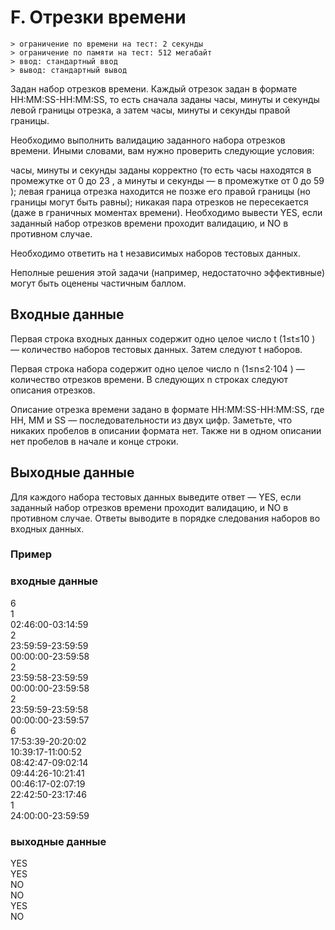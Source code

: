 # F. Отрезки времени
    > ограничение по времени на тест: 2 секунды
    > ограничение по памяти на тест: 512 мегабайт
    > ввод: стандартный ввод
    > вывод: стандартный вывод
    
Задан набор отрезков времени. Каждый отрезок задан в формате HH:MM:SS-HH:MM:SS, то есть сначала заданы часы, минуты и секунды левой границы отрезка, а затем часы, минуты и секунды правой границы.

Необходимо выполнить валидацию заданного набора отрезков времени. Иными словами, вам нужно проверить следующие условия:

часы, минуты и секунды заданы корректно (то есть часы находятся в промежутке от 0
 до 23
, а минуты и секунды — в промежутке от 0
 до 59
);
левая граница отрезка находится не позже его правой границы (но границы могут быть равны);
никакая пара отрезков не пересекается (даже в граничных моментах времени).
Необходимо вывести YES, если заданный набор отрезков времени проходит валидацию, и NO в противном случае.

Необходимо ответить на t
 независимых наборов тестовых данных.

Неполные решения этой задачи (например, недостаточно эффективные) могут быть оценены частичным баллом.

## Входные данные
Первая строка входных данных содержит одно целое число t
 (1≤t≤10
) — количество наборов тестовых данных. Затем следуют t
 наборов.

Первая строка набора содержит одно целое число n
 (1≤n≤2⋅104
) — количество отрезков времени. В следующих n
 строках следуют описания отрезков.

Описание отрезка времени задано в формате HH:MM:SS-HH:MM:SS, где HH, MM и SS — последовательности из двух цифр. Заметьте, что никаких пробелов в описании формата нет. Также ни в одном описании нет пробелов в начале и конце строки.

## Выходные данные
Для каждого набора тестовых данных выведите ответ — YES, если заданный набор отрезков времени проходит валидацию, и NO в противном случае. Ответы выводите в порядке следования наборов во входных данных.

### Пример
### входные данные
6  
1  
02:46:00-03:14:59  
2  
23:59:59-23:59:59  
00:00:00-23:59:58  
2  
23:59:58-23:59:59  
00:00:00-23:59:58  
2  
23:59:59-23:59:58  
00:00:00-23:59:57  
6  
17:53:39-20:20:02  
10:39:17-11:00:52  
08:42:47-09:02:14  
09:44:26-10:21:41  
00:46:17-02:07:19  
22:42:50-23:17:46  
1  
24:00:00-23:59:59  

### выходные данные
YES  
YES  
NO  
NO  
YES  
NO  